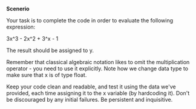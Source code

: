 **Scenerio**

Your task is to complete the code in order to evaluate the following expression:

3x^3 - 2x^2 + 3^x - 1

The result should be assigned to y.

Remember that classical algebraic notation likes to omit the multiplication operator - you need to use it explicitly. Note how we change data type to make sure that x is of type float.

Keep your code clean and readable, and test it using the data we've provided, each time assigning it to the x variable (by hardcoding it). Don't be discouraged by any initial failures. Be persistent and inquisitive.